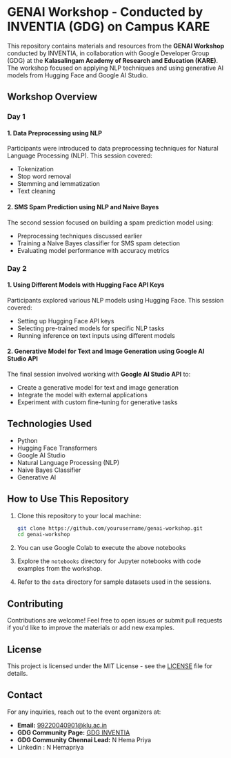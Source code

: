 # GENAI Workshop - Conducted by INVENTIA (GDG) on Campus KARE

This repository contains materials and resources from the **GENAI Workshop** conducted by INVENTIA, in collaboration with Google Developer Group (GDG) at the **Kalasalingam Academy of Research and Education (KARE)**. The workshop focused on applying NLP techniques and using generative AI models from Hugging Face and Google AI Studio.

## Workshop Overview

### Day 1

#### 1. Data Preprocessing using NLP
Participants were introduced to data preprocessing techniques for Natural Language Processing (NLP). This session covered:

- Tokenization
- Stop word removal
- Stemming and lemmatization
- Text cleaning

#### 2. SMS Spam Prediction using NLP and Naive Bayes
The second session focused on building a spam prediction model using:

- Preprocessing techniques discussed earlier
- Training a Naive Bayes classifier for SMS spam detection
- Evaluating model performance with accuracy metrics

### Day 2

#### 1. Using Different Models with Hugging Face API Keys
Participants explored various NLP models using Hugging Face. This session covered:

- Setting up Hugging Face API keys
- Selecting pre-trained models for specific NLP tasks
- Running inference on text inputs using different models

#### 2. Generative Model for Text and Image Generation using Google AI Studio API
The final session involved working with **Google AI Studio API** to:

- Create a generative model for text and image generation
- Integrate the model with external applications
- Experiment with custom fine-tuning for generative tasks

## Technologies Used

- Python
- Hugging Face Transformers
- Google AI Studio
- Natural Language Processing (NLP)
- Naive Bayes Classifier
- Generative AI

## How to Use This Repository

1. Clone this repository to your local machine:

    ```bash
    git clone https://github.com/yourusername/genai-workshop.git
    cd genai-workshop
    ```

2. You can use Google Colab to execute the above notebooks

3. Explore the `notebooks` directory for Jupyter notebooks with code examples from the workshop.

4. Refer to the `data` directory for sample datasets used in the sessions.

## Contributing

Contributions are welcome! Feel free to open issues or submit pull requests if you'd like to improve the materials or add new examples.

## License

This project is licensed under the MIT License - see the [LICENSE](LICENSE) file for details.

## Contact

For any inquiries, reach out to the event organizers at:

- **Email:** 99220040901@klu.ac.in
- **GDG Community Page:** [GDG INVENTIA](https://gdg.inventia.com)
- **GDG Community Chennai Lead:** N Hema Priya  
- Linkedin : N Hemapriya
